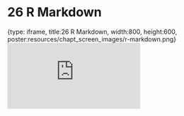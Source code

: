 # 26 R Markdown
 
{type: iframe, title:26 R Markdown, width:800, height:600, poster:resources/chapt_screen_images/r-markdown.png}
![](https://datatrail-jhu.github.io/DataTrail_ReOrg/no_toc/r-markdown.html)
 

 
